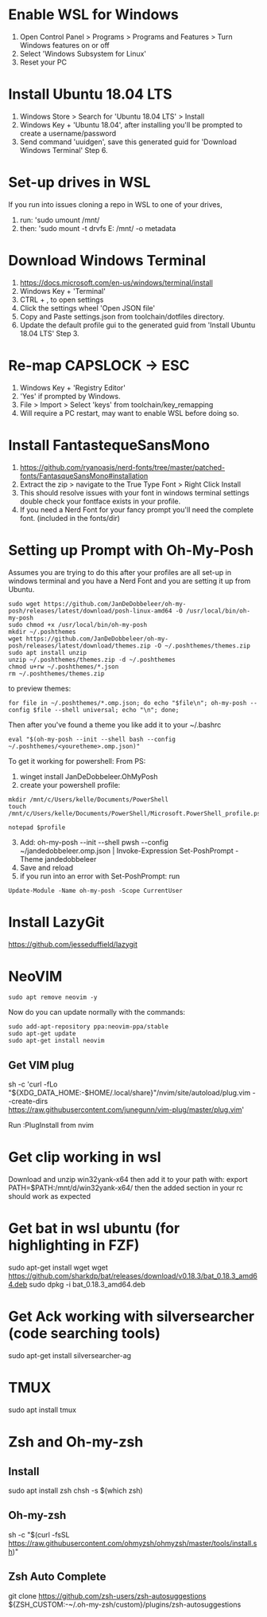 # Enable WSL for Windows
1. Open Control Panel > Programs > Programs and Features > Turn Windows features on or off 
2. Select 'Windows Subsystem for Linux'
3. Reset your PC

# Install Ubuntu 18.04 LTS
1. Windows Store > Search for 'Ubuntu 18.04 LTS' > Install
2. Windows Key + 'Ubuntu 18.04', after installing you'll be prompted to create a username/password
3. Send command 'uuidgen', save this generated guid for 'Download Windows Terminal' Step 6.

# Set-up drives in WSL
If you run into issues cloning a repo in WSL to one of your drives,
1. run:  'sudo umount /mnt/<drive-letter>
2. then: 'sudo mount -t drvfs E: /mnt/<same-drive-letter> -o metadata

# Download Windows Terminal
1. https://docs.microsoft.com/en-us/windows/terminal/install 
2. Windows Key + 'Terminal'
3. CTRL + , to open settings
4. Click the settings wheel 'Open JSON file' 
5. Copy and Paste settings.json from toolchain/dotfiles directory.
6. Update the default profile gui to the generated guid from 'Install Ubuntu 18.04 LTS' Step 3.

# Re-map CAPSLOCK -> ESC
1. Windows Key + 'Registry Editor'
2. 'Yes' if prompted by Windows.
3. File > Import > Select 'keys' from toolchain/key_remapping
4. Will require a PC restart, may want to enable WSL before doing so.

# Install FantastequeSansMono
1. https://github.com/ryanoasis/nerd-fonts/tree/master/patched-fonts/FantasqueSansMono#installation
2. Extract the zip > navigate to the True Type Font > Right Click Install
3. This should resolve issues with your font in windows terminal settings double check your fontface exists in your profile. 
4. If you need a Nerd Font for your fancy prompt you'll need the complete font. (included in the fonts/dir)

# Setting up Prompt with Oh-My-Posh
Assumes you are trying to do this after your profiles are all set-up in windows terminal and you have a Nerd Font and you are
setting it up from Ubuntu.
``` console
sudo wget https://github.com/JanDeDobbeleer/oh-my-posh/releases/latest/download/posh-linux-amd64 -O /usr/local/bin/oh-my-posh
sudo chmod +x /usr/local/bin/oh-my-posh
mkdir ~/.poshthemes
wget https://github.com/JanDeDobbeleer/oh-my-posh/releases/latest/download/themes.zip -O ~/.poshthemes/themes.zip
sudo apt install unzip
unzip ~/.poshthemes/themes.zip -d ~/.poshthemes
chmod u+rw ~/.poshthemes/*.json
rm ~/.poshthemes/themes.zip
```
to preview themes: 
```
for file in ~/.poshthemes/*.omp.json; do echo "$file\n"; oh-my-posh --config $file --shell universal; echo "\n"; done;
```
Then after you've found a theme you like add it to your ~/.bashrc
```
eval "$(oh-my-posh --init --shell bash --config ~/.poshthemes/<youretheme>.omp.json)"
```
To get it working for powershell:
From PS:
1. winget install JanDeDobbeleer.OhMyPosh
2. create your powershell profile:
``` console
mkdir /mnt/c/Users/kelle/Documents/PowerShell
touch /mnt/c/Users/kelle/Documents/PowerShell/Microsoft.PowerShell_profile.ps1
```
``` PS
notepad $profile
```
3. Add: oh-my-posh --init --shell pwsh --config ~/jandedobbeleer.omp.json | Invoke-Expression
Set-PoshPrompt -Theme jandedobbeleer
4. Save and reload
5. if you run into an error with Set-PoshPrompt: run
```
Update-Module -Name oh-my-posh -Scope CurrentUser
```

# Install LazyGit
https://github.com/jesseduffield/lazygit

# NeoVIM
```console
sudo apt remove neovim -y
```
Now do you can update normally with the commands:
```console
sudo add-apt-repository ppa:neovim-ppa/stable
sudo apt-get update
sudo apt-get install neovim
```
## Get VIM plug
sh -c 'curl -fLo "${XDG_DATA_HOME:-$HOME/.local/share}"/nvim/site/autoload/plug.vim --create-dirs \
       https://raw.githubusercontent.com/junegunn/vim-plug/master/plug.vim'

Run :PlugInstall from nvim

# Get clip working in wsl
Download and unzip win32yank-x64
then add it to your path with: 
export PATH=$PATH:/mnt/d/win32yank-x64/
then the added section in your rc should work as expected

# Get bat in wsl ubuntu (for highlighting in FZF)
sudo apt-get install wget
wget https://github.com/sharkdp/bat/releases/download/v0.18.3/bat_0.18.3_amd64.deb
sudo dpkg -i bat_0.18.3_amd64.deb

# Get Ack working with silversearcher (code searching tools)
sudo apt-get install silversearcher-ag

# TMUX
sudo apt install tmux

# Zsh and Oh-my-zsh
## Install
sudo apt install zsh
chsh -s $(which zsh)
## Oh-my-zsh
sh -c "$(curl -fsSL https://raw.githubusercontent.com/ohmyzsh/ohmyzsh/master/tools/install.sh)"
## Zsh Auto Complete
git clone https://github.com/zsh-users/zsh-autosuggestions ${ZSH_CUSTOM:-~/.oh-my-zsh/custom}/plugins/zsh-autosuggestions

